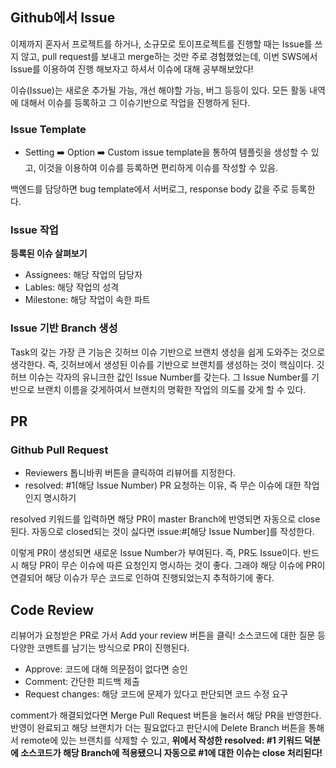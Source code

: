 ## Github에서 Issue
이제까지 혼자서 프로젝트를 하거나, 소규모로 토이프로젝트를 진행할 때는 Issue를 쓰지 않고, pull request를 보내고 merge하는 것만 주로 경험했었는데, 이번 SWS에서 Issue를 이용하여 진행 해보자고 하셔서 이슈에 대해 공부해보았다!

이슈(Issue)는 새로운 추가될 가능, 개선 해야할 가능, 버그 등등이 있다. 모든 활동 내역에 대해서 이슈를 등록하고 그 이슈기반으로 작업을 진행하게 된다.

### Issue Template
- Setting ➡️ Option ➡️ Custom issue template을 통하여 템플릿을 생성할 수 있고, 이것을 이용하여 이슈를 등록하면 편리하게 이슈를 작성할 수 있음. 

백엔드를 담당하면 bug template에서 서버로그, response body 값을 주로 등록한다.

### Issue 작업
**등록된 이슈 살펴보기**
- Assignees: 해당 작업의 담당자
- Lables: 해당 작업의 성격
- Milestone: 해당 작업이 속한 파트

### Issue 기반 Branch 생성
Task의 갖는 가장 큰 기능은 깃허브 이슈 기반으로 브랜치 생성을 쉽게 도와주는 것으로 생각한다. 즉, 깃허브에서 생성된 이슈를 기반으로 브랜치를 생성하는 것이 핵심이다. 깃허브 이슈는 각자의 유니크한 값인 Issue Number를 갖는다. 그 Issue Number를 기반으로 브랜치 이름을 갖게하여서 브랜치의 명확한 작업의 의도를 갖게 할 수 있다.

## PR
### Github Pull Request
- Reviewers 톱니바퀴 버튼을 클릭하여 리뷰어를 지정한다.
- resolved: #1(해당 Issue Number) PR 요청하는 이유, 즉 무슨 이슈에 대한 작업인지 명시하기

resolved 키워드를 입력하면 해당 PR이 master Branch에 반영되면 자동으로 close된다. 자동으로 closed되는 것이 싫다면 issue:#[해당 Issue Number]를 작성한다.

이렇게 PR이 생성되면 새로운 Issue Number가 부여된다. 즉, PR도 Issue이다.
반드시 해당 PR이 무슨 이슈에 따른 요청인지 명시하는 것이 좋다. 그래야 해당 이슈에 PR이 연결되어 해당 이슈가 무슨 코드로 인하여 진행되었는지 추적하기에 좋다.

## Code Review
리뷰어가 요청받은 PR로 가서 Add your review 버튼을 클릭! 소스코드에 대한 질문 등 다양한 코멘트를 남기는 방식으로 PR이 진행된다.
- Approve: 코드에 대해 의문점이 없다면 승인
- Comment: 간단한 피드백 제출
- Request changes: 해당 코드에 문제가 있다고 판단되면 코드 수정 요구

comment가 해결되었다면 Merge Pull Request 버튼을 눌러서 해당 PR을 반영한다. 반영이 완료되고 해당 브랜치가 더는 필요없다고 판단시에 Delete Branch 버튼을 통해서 remote에 있는 브랜치를 삭제할 수 있고, **위에서 작성한 resolved: #1 키워드 덕분에 소스코드가 해당 Branch에 적용됐으니 자동으로 #1에 대한 이슈는 close 처리된다!**

